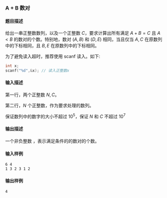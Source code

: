 ### A + B 数对

#### 题目描述

给出一串正整数数列，以及一个正整数 $C$，要求计算出所有满足 $A + B = C$ 且 $A \lt B$ 的数对的个数。特别地，数对 $(A,B)$ 和 $(D,E)$ 相同，当且仅当 $A,C$ 在原数列中的下标相同，且 $B,E$ 在原数列中的下标相同。

为了避免读入超时，推荐使用 scanf 读入。如下:

```C++
int x;
scanf("%d",&x); // 读入正整数x
```

#### 输入描述

第一行，两个正整数 $N,C$。

第二行，$N$ 个正整数，作为要求处理的数列。

保证数列中的数字的大小不超过 $10 ^ 5$，保证 $N$ 和 $C$ 不超过 $10^7$

#### 输出描述

一个非负整数 ，表示满足条件的的数对的个数。

#### 输入样例

```
6 4
1 3 2 3 1 2
```

#### 输出样例

```
4
```
